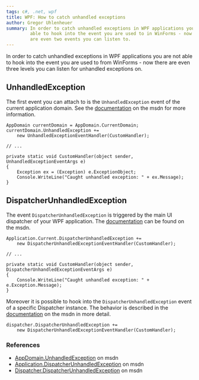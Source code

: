 ```yaml
---
tags: c#, .net, wpf
title: WPF: How to catch unhandled exceptions
author: Gregor Uhlenheuer
summary: In order to catch unhandled exceptions in WPF applications you are not
         able to hook into the event you are used to in WinForms - now there
         are even two events you can listen to.
---
```

In order to catch unhandled exceptions in WPF applications you are not able to
hook into the event you are used to from WinForms - now there are even three
levels you can listen for unhandled exceptions on.

## UnhandledException

The first event you can attach to is the `UnhandledException` event of the
current application domain. See the [documentation][1] on the msdn for more
information.

~~~ {.cs}
AppDomain currentDomain = AppDomain.CurrentDomain;
currentDomain.UnhandledException +=
    new UnhandledExceptionEventHandler(CustomHandler);

// ...

private static void CustomHandler(object sender, UnhandledExceptionEventArgs e)
{
    Exception ex = (Exception) e.ExceptionObject;
    Console.WriteLine("Caught unhandled exception: " + ex.Message);
}
~~~

## DispatcherUnhandledException

The event `DispatcherUnhandledException` is triggered by the main UI
dispatcher of your WPF application. The [documentation][2] can be found on the
msdn.

~~~ {.cs}
Application.Current.DispatcherUnhandledException +=
    new DispatcherUnhandledExceptionEventHandler(CustomHandler);

// ...

private static void CustomHandler(object sender, DispatcherUnhandledExceptionEventArgs e)
{
    Console.WriteLine("Caught unhandled exception: " + e.Exception.Message);
}
~~~

Moreover it is possible to hook into the `DispatcherUnhandledException` event
of a specific Dispatcher instance. The behavior is described in the
[documentation][3] on the msdn in more detail.

~~~ {.cs}
dispatcher.DispatcherUnhandledException +=
    new DispatcherUnhandledExceptionEventHandler(CustomHandler);
~~~

### References

- [AppDomain.UnhandledException][1] on msdn
- [Application.DispatcherUnhandledException][2] on msdn
- [Dispatcher.DispatcherUnhandledException][3] on msdn

[1]: http://msdn.microsoft.com/en-us/library/system.appdomain.unhandledexception.aspx
[2]: http://msdn.microsoft.com/en-us/library/system.windows.application.dispatcherunhandledexception.aspx
[3]: http://msdn.microsoft.com/en-us/library/system.windows.threading.dispatcher.unhandledexception.aspx

